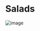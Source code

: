 # Salads

![image](https://user-images.githubusercontent.com/50277379/138512837-babdd4a9-5fca-4a03-a50b-f7e57641ebc1.png)
